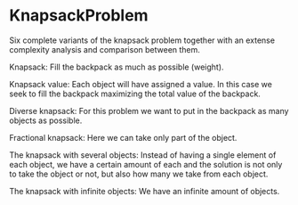 # KnapsackProblem
Six complete variants of the knapsack problem together with an extense complexity analysis and comparison between them.

Knapsack: Fill the backpack as much as possible (weight).

Knapsack value: Each object will have assigned a value. In this case we seek to fill the backpack maximizing the total value of the backpack.

Diverse knapsack: For this problem we want to put in the backpack as many objects as possible.

Fractional knapsack: Here we can take only part of the object.

The knapsack with several objects: Instead of having a single element of each object, we have a certain amount of each and the solution is not only to take the object or not, but also how many we take from each object.

The knapsack with infinite objects: We have an infinite amount of objects.
